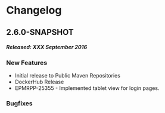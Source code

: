 # Changelog

## 2.6.0-SNAPSHOT
##### Released: XXX September 2016

### New Features

* Initial release to Public Maven Repositories
* DockerHub Release 
* EPMRPP-25355 - Implemented tablet view for login pages.

### Bugfixes




